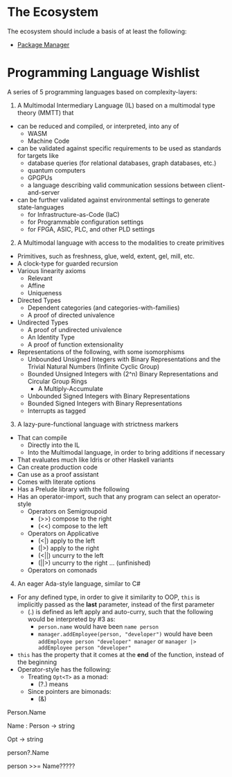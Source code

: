 # The Ecosystem
The ecosystem should include a basis of at least the following:
* [Package Manager](Package%20Manager.md)

# Programming Language Wishlist

A series of 5 programming languages based on complexity-layers:
1. A Multimodal Intermediary Language (IL) based on a multimodal type theory (MMTT) that
  * can be reduced and compiled, or interpreted, into any of
    * WASM
    * Machine Code
  * can be validated against specific requirements to be used as standards for targets like
    * database queries (for relational databases, graph databases, etc.)
    * quantum computers
    * GPGPUs
    * a language describing valid communication sessions between client-and-server
  * can be further validated against environmental settings to generate state-languages
    * for Infrastructure-as-Code (IaC)
    * for Programmable configuration settings
    * for FPGA, ASIC, PLC, and other PLD settings
    
2. A Multimodal language with access to the modalities to create primitives
  * Primitives, such as freshness, glue, weld, extent, gel, mill, etc.    
  * A clock-type for guarded recursion
  * Various linearity axioms
    * Relevant
    * Affine
    * Uniqueness  
  * Directed Types
    * Dependent categories (and categories-with-families)
    * A proof of directed univalence
  * Undirected Types
    * A proof of undirected univalence
    * An Identity Type
    * A proof of function extensionality
  * Representations of the following, with some isomorphisms
    * Unbounded Unsigned Integers with Binary Representations and the Trivial Natural Numbers (Infinite Cyclic Group)
    * Bounded Unsigned Integers with (2^n) Binary Representations and Circular Group Rings
      * A Multiply-Accumulate
    * Unbounded Signed Integers with Binary Representations
    * Bounded Signed Integers with Binary Representations
    * Interrupts as tagged
    
    
3. A lazy-pure-functional language with strictness markers
  * That can compile
    * Directly into the IL
    * Into the Multimodal language, in order to bring additions if necessary
  * That evaluates much like Idris or other Haskell variants
  * Can create production code
  * Can use as a proof assistant
  * Comes with literate options
  * Has a Prelude library with the following
  * Has an operator-import, such that any program can select an operator-style
    * Operators on Semigroupoid
      * (>>) compose to the right
      * (<<) compose to the left
    * Operators on Applicative
      * (<|) apply to the left
      * (|>) apply to the right
      * (<||) uncurry to the left
      * (||>) uncurry to the right
    ... (unfinished)
    * Operators on comonads
    
4. An eager Ada-style language, similar to C#
  * For any defined type, in order to give it similarity to OOP, `this` is implicitly passed as the **last** parameter, instead of the first parameter
    * (.) is defined as left apply and auto-curry, such that the following would be interpreted by #3 as:
      * `person.name` would have been `name person`
      * `manager.addEmployee(person, "developer")` would have been `addEmployee person "developer" manager` or `manager |> addEmployee person "developer"`
  *  `this` has the property that it comes at the **end** of the function, instead of the beginning
  * Operator-style has the following:
    * Treating `Opt<T>` as a monad:
      * (?.) means 
    * Since pointers are bimonads:
      * (&) 



Person.Name

Name : Person -> string

Opt<Person> -> string

person?.Name

person >>= Name?????

